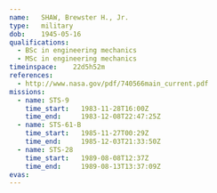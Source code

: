 ```yaml
---
name:	SHAW, Brewster H., Jr.
type:	military
dob:	1945-05-16
qualifications:
  - BSc in engineering mechanics
  - MSc in engineering mechanics
timeinspace:	22d5h52m
references:
  - http://www.nasa.gov/pdf/740566main_current.pdf
missions:
  - name: STS-9
    time_start:   1983-11-28T16:00Z
    time_end:     1983-12-08T22:47:25Z
  - name: STS-61-B
    time_start:   1985-11-27T00:29Z
    time_end:     1985-12-03T21:33:50Z
  - name: STS-28
    time_start:   1989-08-08T12:37Z
    time_end:     1989-08-13T13:37:09Z
evas:
---
```

